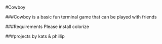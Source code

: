 #Cowboy

###Cowboy is a basic fun terminal game that can be played with friends

###Requirements
Please install colorize


###projects by kats & phillip